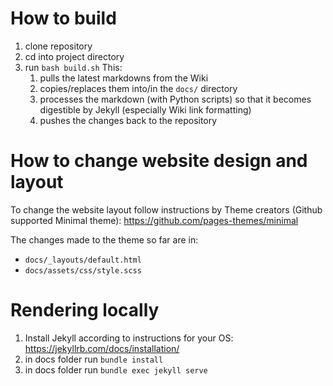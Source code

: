 # How to build

1. clone repository
2. cd into project directory
3. run `bash build.sh` This:
    1. pulls the latest markdowns from the Wiki
    2. copies/replaces them into/in the `docs/` directory
    3. processes the markdown (with Python scripts) so that it becomes digestible by Jekyll (especially Wiki link formatting)
    4. pushes the changes back to the repository


# How to change website design and layout

To change the website layout follow instructions by Theme creators (Github supported Minimal theme): https://github.com/pages-themes/minimal

The changes made to the theme so far are in:

 -  `docs/_layouts/default.html`
 -  `docs/assets/css/style.scss`
 
 
# Rendering locally
 
1. Install Jekyll according to instructions for your OS: https://jekyllrb.com/docs/installation/
2. in docs folder run `bundle install`
3. in docs folder run `bundle exec jekyll serve`
